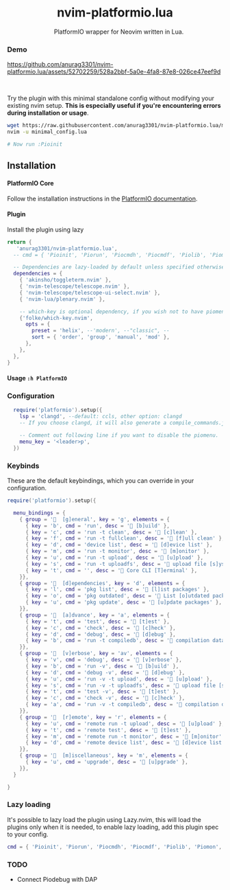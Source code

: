 <h1 align="center">
    nvim-platformio.lua
</h1>

<p align="center">

<img src="https://github.com/user-attachments/assets/fa3f7663-802e-4845-b4f7-0992e34899f2" style="height: 1em; vertical-align: middle;">
PlatformIO wrapper for Neovim written in Lua.</p>

### Demo

https://github.com/anurag3301/nvim-platformio.lua/assets/52702259/528a2bbf-5a0e-4fa8-87e8-026ce47eef9d

<br>

Try the plugin with this minimal standalone config without modifying your existing nvim setup. **This is especially useful if you're encountering errors during installation or usage**.
```sh
wget https://raw.githubusercontent.com/anurag3301/nvim-platformio.lua/main/minimal_config.lua
nvim -u minimal_config.lua

# Now run :Pioinit
```

## Installation

#### PlatformIO Core
Follow the installation instructions in the [PlatformIO documentation](https://docs.platformio.org/en/latest/core/installation/index.html).


#### Plugin
Install the plugin using lazy
```lua
return {
   'anurag3301/nvim-platformio.lua',
  -- cmd = { 'Pioinit', 'Piorun', 'Piocmdh', 'Piocmdf', 'Piolib', 'Piomon', 'Piodebug', 'Piodb' },

  -- Dependencies are lazy-loaded by default unless specified otherwise.
  dependencies = {
    { 'akinsho/toggleterm.nvim' },
    { 'nvim-telescope/telescope.nvim' },
    { 'nvim-telescope/telescope-ui-select.nvim' },
    { 'nvim-lua/plenary.nvim' },

    -- which-key is optional dependency, if you wish not to have piomenu, you can remove it
    {'folke/which-key.nvim',
      opts = {
        preset = 'helix', --'modern', --"classic", --
        sort = { 'order', 'group', 'manual', 'mod' },
      },
    },
  },
}
```

#### Usage `:h PlatformIO`

### Configuration
```lua
  require('platformio').setup({
    lsp = 'clangd', --default: ccls, other option: clangd
    -- If you choose clangd, it will also generate a compile_commands.json file

    -- Comment out following line if you want to disable the piomenu.
    menu_key = '<leader>p',
  })

```

### Keybinds
These are the default keybindings, which you can override in your configuration.
```lua
require('platformio').setup({

  menu_bindings = {
    { group = '  [g]eneral', key = 'g', elements = {
      { key = 'b', cmd = 'run', desc = ' [b]uild' },
      { key = 'c', cmd = 'run -t clean', desc = ' [c]lean' },
      { key = 'f', cmd = 'run -t fullclean', desc = ' [f]ull clean' },
      { key = 'd', cmd = 'device list', desc = ' [d]evice list' },
      { key = 'm', cmd = 'run -t monitor', desc = ' [m]onitor' },
      { key = 'u', cmd = 'run -t upload', desc = ' [u]pload' },
      { key = 's', cmd = 'run -t uploadfs', desc = ' upload file [s]ystem' },
      { key = 't', cmd = '', desc = ' Core CLI [T]erminal' },
    }},
    { group = '  [d]ependencies', key = 'd', elements = {
      { key = 'l', cmd = 'pkg list', desc = ' [l]ist packages' },
      { key = 'o', cmd = 'pkg outdated', desc = ' List [o]utdated packages' },
      { key = 'u', cmd = 'pkg update', desc = ' [u]pdate packages' },
    }},
    { group = '  [a]dvance', key = 'a', elements = {
      { key = 't', cmd = 'test', desc = ' [t]est' },
      { key = 'c', cmd = 'check', desc = ' [c]heck' },
      { key = 'd', cmd = 'debug', desc = ' [d]ebug' },
      { key = 'b', cmd = 'run -t compiledb', desc = ' compilation data[b]ase' },
    }},
    { group = '  [v]erbose', key = 'av', elements = {
      { key = 'v', cmd = 'debug', desc = ' [v]erbose' },
      { key = 'b', cmd = 'run -v', desc = ' [b]uild' },
      { key = 'd', cmd = 'debug -v', desc = ' [d]ebug' },
      { key = 'u', cmd = 'run -v -t upload', desc = ' [u]pload' },
      { key = 's', cmd = 'run -v -t uploadfs', desc = ' upload file [s]ystem' },
      { key = 't', cmd = 'test -v', desc = ' [t]est' },
      { key = 'c', cmd = 'check -v', desc = ' [c]heck' },
      { key = 'a', cmd = 'run -v -t compiledb', desc = ' compilation databa[a]e' },
    }},
    { group = '  [r]emote', key = 'r', elements = {
      { key = 'u', cmd = 'remote run -t upload', desc = ' [u]pload' },
      { key = 't', cmd = 'remote test', desc = ' [t]est' },
      { key = 'm', cmd = 'remote run -t monitor', desc = ' [m]onitor' },
      { key = 'd', cmd = 'remote device list', desc = ' [d]evice list' },
    }},
    { group = '  [m]iscellaneous', key = 'm', elements = {
      { key = 'u', cmd = 'upgrade', desc = ' [u]pgrade' },
    }},
  }

}
```

### Lazy loading

It's possible to lazy load the plugin using Lazy.nvim, this will load the plugins only when it is needed, to enable lazy loading, add this plugin spec to your config.

```lua
cmd = { 'Pioinit', 'Piorun', 'Piocmdh', 'Piocmdf', 'Piolib', 'Piomon', 'Piodebug', 'Piodb' },
```


### TODO
- Connect Piodebug with DAP
